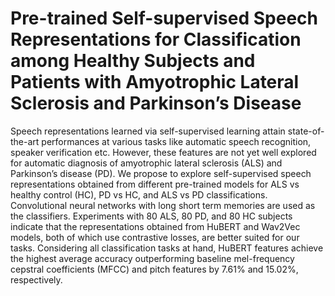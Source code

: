 # Pre-trained Self-supervised Speech Representations for Classification among Healthy Subjects and Patients with Amyotrophic Lateral Sclerosis and Parkinson’s Disease
Speech representations learned via self-supervised learning attain state-of-the-art performances at various tasks like automatic speech recognition, speaker verification etc. However, these features are not yet well explored for automatic diagnosis of amyotrophic lateral sclerosis (ALS) and Parkinson’s disease (PD). We propose to explore self-supervised speech representations obtained from different pre-trained models for ALS vs healthy control (HC), PD vs HC, and ALS vs PD classifications. Convolutional neural networks with long short term memories are used as the classifiers. Experiments with 80 ALS, 80 PD, and 80 HC subjects indicate that the representations obtained from HuBERT and Wav2Vec models, both of which use contrastive losses, are better suited for our tasks. Considering all classification tasks at hand, HuBERT features achieve the highest average accuracy outperforming baseline mel-frequency cepstral coefficients (MFCC) and pitch features by 7.61% and 15.02%, respectively.
